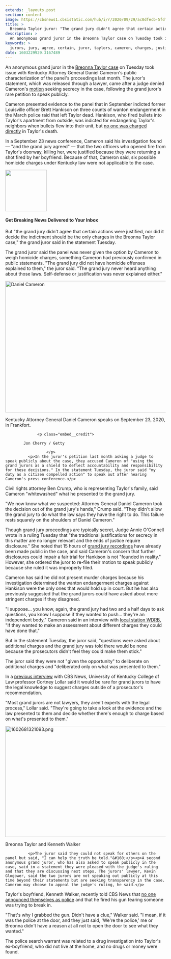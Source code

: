 ```yaml
--- 
extends: _layouts.post 
section: content 
image: https://cbsnews1.cbsistatic.com/hub/i/r/2020/09/29/ac0dfecb-5fdf-4782-8440-c54a494c9355/thumbnail/1200x630/676e962bfcc3d2341a2a24fd35143672/gettyimages-1228674053.jpg 
title: > 
  Breonna Taylor juror: "The grand jury didn't agree that certain actions were justified" 
description: > 
  An anonymous grand juror in the Breonna Taylor case on Tuesday took issue with Kentucky Attorney General Daniel Cameron's public characterization of the panel's proceedings last month.Get Breaking News Delivered to Your InboxBut "the grand jury didn't agree that certain actions were justified, nor did it decide the indictment should be the only charges in the Breonna Taylor case," the grand juror said in the statement Tuesday."The grand jury did not have homicide offenses explained to them," the juror said."The grand jury never heard anything about those laws."They didn't allow the grand jury to do what the law says they have the right to do. 
keywords: > 
  jurors, jury, agree, certain, juror, taylors, cameron, charges, justified, taylor, didnt, speak, grand, breonna, actions, statement, case 
date: 1603229929.3167489 
--- 
```

<div><p>An anonymous grand juror in the <a href="https://www.cbsnews.com/news/breonna-taylor-kenneth-walker-love-story-shooting-aftermath-cbs-news/" target="_blank">Breonna Taylor case</a>&#160;on Tuesday took issue with Kentucky Attorney General Daniel Cameron's public characterization of the panel's proceedings last month.  The juror's statement, which was released through a lawyer, came after a judge denied Cameron's <a href="https://www.cbsnews.com/news/breonna-taylor-grand-juror-daniel-cameron-motion-silent/" target="_blank">motion</a> seeking secrecy in the case, following the grand juror's rare petition to speak publicly.</p>

    
<p id="mpu-plus-top-right-rail" class="ad-mpu-plus-top-right-rail ad-wrapper ">
    </p>
<p>Cameron presented evidence to the panel that in September indicted former Louisville officer Brett Hankison on three counts of wanton endangerment in the March police raid that left Taylor dead. Hankison, who fired bullets into Taylor's apartment from outside, was indicted for endangering Taylor's neighbors when bullets flew into their unit, but <a href="https://www.cbsnews.com/news/breonna-taylor-decision-louisville-police-wanton-endangerment-grand-jury/" target="_blank">no one was charged directly</a>&#160;in Taylor's death.&#160;</p><p>In a September 23 news conference, Cameron said his investigation found &#8212; "and the grand jury agreed" &#8212; that the two officers who opened fire from Taylor's doorway, killing her, were justified because they were returning a shot fired by her boyfriend. Because of that, Cameron said, six possible homicide charges under Kentucky law were not applicable to the case.</p>

  
  
<span class="img item__thumb item__thumb--crop-0"><img src="https://cbsnews1.cbsistatic.com/hub/i/r/2019/11/19/186936ea-2db7-4a48-b750-74f38f653dc6/thumbnail/130x130/3b7d3f89bd089e1d4a2376e43d0f0efa/newsletter-breakingnews.jpg#" alt=" " height="130" width="130" class=" lazyload"></span><h4 class="item__dek">Get Breaking News Delivered to Your Inbox</h4>

<p class="embed__resizer"></p>
    
  

<p>But "the grand jury didn't agree that certain actions were justified, nor did it decide the indictment should be the only charges in the Breonna Taylor case," the grand juror said in the statement Tuesday.</p><p>The grand juror said the panel was never given the option by Cameron to weigh homicide charges, something Cameron had previously confirmed in public statements. "The grand jury did not have homicide offenses explained to them," the juror said. "The grand jury never heard anything about those laws. Self-defense or justification was never explained either."</p><span class="img embed__content"><img src="https://cbsnews3.cbsistatic.com/hub/i/r/2020/09/29/ac0dfecb-5fdf-4782-8440-c54a494c9355/thumbnail/620x413/e8a1a23c9ec596cd9c9c5b8c2c518cae/gettyimages-1228674053.jpg#" alt="Daniel Cameron " height="413" width="620" class=" lazyload"></span><p class="embed__caption">Kentucky Attorney General Daniel Cameron speaks on September 23, 2020, in Frankfort.</p>
        
                  <p class="embed__credit">
            
            Jon Cherry / Getty

                      </p>
              <p>In the juror's petition last month asking a judge to speak publicly about the case, they accused Cameron of "using the grand jurors as a shield to deflect accountability and responsibility for these decisions." In the statement Tuesday, the juror said "my duty as a citizen compelled action" to speak out after hearing Cameron's press conference.</p> 
<p>Civil rights attorney Ben Crump, who is representing Taylor's family, said Cameron "whitewashed" what he presented to the grand jury.</p><p>"We now know what we suspected: Attorney General Daniel Cameron took the decision out of the grand jury's hands," Crump said. "They didn't allow the grand jury to do what the law says they have the right to do. This failure rests squarely on the shoulders of Daniel Cameron."&#160; &#160;</p><p>Though grand jury proceedings are typically secret, Judge Annie O'Connell wrote in a ruling Tuesday that "the traditional justifications for secrecy in this matter are no longer relevant and the ends of justice require disclosure." She noted that 15 hours of <a href="https://www.cbsnews.com/news/breonna-taylor-case-grand-jury-transcripts-released-2020-10-02/" target="_blank">grand jury recordings</a>&#160;have already been made public in the case, and said Cameron's concern that further disclosures could impair a fair trial for Hankison is not "founded in reality." However, she ordered the juror to re-file their motion to speak publicly because she ruled it was improperly filed.</p><p>Cameron has said he did not present murder charges because his investigation determined the wanton endangerment charges against Hankison were the only ones that would hold up in court. But he has also previously suggested that the grand jurors could have asked about more stringent charges if they disagreed.</p>

    
<p id="leader-middle-plus-content" class="ad-leader-middle-plus-content ad-wrapper ">
    </p>
<p>"I suppose... you know, again, the grand jury had two and a half days to ask questions, you know I suppose if they wanted to push... they're an independent body," Cameron said in an interview with <a href="https://www.wdrb.com/news/grand-jury-not-presented-with-murder-charges-against-2-officers-in-breonna-taylors-death-ag/article_d6fb9ade-0279-11eb-8dd6-d7e39a63357a.html" rel="nofollow noopener">local station WDRB</a>, "If they wanted to make an assessment about different charges they could have done that."</p><p>But in the statement Tuesday, the juror said, "questions were asked about additional charges and the grand jury was told there would be none because the prosecutors didn't feel they could make them stick."</p><p>The juror said they were not "given the opportunity" to deliberate on additional charges and "deliberated only on what was presented to them."</p><p>In a&#160;<a href="https://www.cbsnews.com/news/breonna-taylor-case-grand-jury-transcripts-released-2020-10-02/">previous interview</a> with CBS News, University of Kentucky College of Law professor Cortney Lollar said it would be rare for grand jurors to have the legal knowledge to suggest charges outside of a prosecutor's recommendation.&#160;</p><p>"Most grand jurors are not lawyers, they aren't experts with the legal process," Lollar said. "They're going to take a look at the evidence and the law presented to them and decide whether there's enough to charge based on what's presented to them."</p><span class="img embed__content"><img src="https://cbsnews2.cbsistatic.com/hub/i/r/2020/10/14/a58c971e-ca52-4bc4-b40a-d22a82c0d2cc/thumbnail/620x349/68da819aa050ce2f9c52b2dfe8955f9c/1602681321093.png#" alt="1602681321093.png " height="349" width="620" class=" lazyload"></span><p class="embed__caption">Breonna Taylor and Kenneth Walker</p>
        
              <p>The juror said they could not speak for others on the panel but said, "I can help the truth be told."&#160;</p><p>A second anonymous grand juror, who has also asked to speak publicly in the case, said in a statement they were pleased with the judge's ruling and that they are discussing next steps. The jurors' lawyer, Kevin Glogower, said the two jurors are not speaking out publicly at this time beyond their statements but are seeking transparency in the case. Cameron may choose to appeal the judge's ruling, he said.</p>

    
    
<p id="mpu-flex-middle-content-right-rail5" class="ad-mpu-flex-middle-content-right-rail ad-wrapper ">
    </p>
<p>Taylor's boyfriend, Kenneth Walker, recently told CBS News that <a href="https://www.cbsnews.com/news/breonna-taylor-boyfriend-kenneth-walker-police-identify-warrant-shooting/" target="_blank">no one announced themselves as police</a> and that he fired his gun fearing someone was trying to break in.&#160;</p><p>"That's why I grabbed the gun. Didn't have a clue," Walker said. "I mean, if it was the police at the door, and they just said, 'We're the police,' me or Breonna didn't have a reason at all not to open the door to see what they wanted."&#160;</p><p>The police search warrant was related to a drug investigation into Taylor's ex-boyfriend, who did not live at the home, and no drugs or money were found.</p></div>